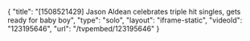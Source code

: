 {
    "title": "[1508521429] Jason Aldean celebrates triple hit singles, gets ready for baby boy",
    "type": "solo",
    "layout": "iframe-static",
    "videoId": "123195646",
    "url": "\/tvpembed\/123195646"
}
